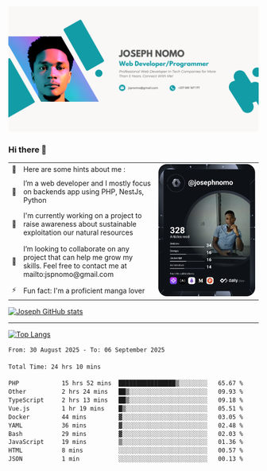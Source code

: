 ![Banner of my profile!](/Joseph_NOMO_NEW.png "Banner")

### Hi there 👋

<!--- | --  | 👋  | Here are some hints about me :                                                                                                 | <td rowspan=6><img src="/devcard.svg" width="400" alt="Joseph NOMO's Dev Card"/></td> |
| --- | --- | ------------------------------------------------------------------------------------------------------------------------------ | ------------------------------------------------------------------------------------- |
| --  | 🔭  | I’m a web developer and I mostly focus on backends app using PHP, NestJs, Python                                               |
| --  | 🦁  | I'm currently working on a project to raise awareness about sustainable exploitation our natural resources                     |
| --  | 👯  | I’m looking to collaborate on any project that can help me grow my skills. Feel free to contact me at mailto:jspnomo@gmail.com |
| --  | ⚡  | Fun fact: I'm a proficient manga lover                                                                                         |
--->

<table>
    <tr>
        <td width="1%">👋</td>
        <td width="55%">Here are some hints about me :</td>
        <td rowspan=6 width="44%"><img src="/devcard.svg" width="400" alt="Joseph NOMO's Dev Card"/></td>
    </tr>
    <tr>
        <td>🔭</td>
        <td>I’m a web developer and I mostly focus on backends app using PHP, NestJs, Python</td>
    </tr>
    <tr>
        <td>🦁</td>
        <td>I'm currently working on a project to raise awareness about sustainable exploitation our natural resources</td>
    </tr>
    <tr>
        <td>👯</td>
        <td>I’m looking to collaborate on any project that can help me grow my skills. Feel free to contact me at mailto:jspnomo@gmail.com</td>
    </tr>
    <tr>
        <td>⚡</td>
        <td>Fun fact: I'm a proficient manga lover</td>
    </tr>

</table>

[![Joseph GitHub stats](https://github-readme-stats-seven-sigma-53.vercel.app/api?username=Jspascal)](https://github.com/Jspascal/github-readme-stats)

---

[![Top Langs](https://github-readme-stats-seven-sigma-53.vercel.app/api/top-langs/?username=Jspascal&layout=compact)](https://github.com/Jspascal/github-readme-stats)

<!--START_SECTION:waka-->

```txt
From: 30 August 2025 - To: 06 September 2025

Total Time: 24 hrs 10 mins

PHP            15 hrs 52 mins  ████████████████▒░░░░░░░░   65.67 %
Other          2 hrs 24 mins   ██▒░░░░░░░░░░░░░░░░░░░░░░   09.93 %
TypeScript     2 hrs 13 mins   ██▒░░░░░░░░░░░░░░░░░░░░░░   09.18 %
Vue.js         1 hr 19 mins    █▒░░░░░░░░░░░░░░░░░░░░░░░   05.51 %
Docker         44 mins         ▓░░░░░░░░░░░░░░░░░░░░░░░░   03.05 %
YAML           36 mins         ▓░░░░░░░░░░░░░░░░░░░░░░░░   02.48 %
Bash           29 mins         ▓░░░░░░░░░░░░░░░░░░░░░░░░   02.03 %
JavaScript     19 mins         ▒░░░░░░░░░░░░░░░░░░░░░░░░   01.36 %
HTML           8 mins          ░░░░░░░░░░░░░░░░░░░░░░░░░   00.57 %
JSON           1 min           ░░░░░░░░░░░░░░░░░░░░░░░░░   00.13 %
```

<!--END_SECTION:waka-->
